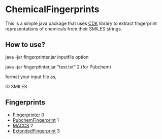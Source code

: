 # ChemicalFingerprints


This is a simple java package that uses [CDK](https://cdk.github.io/) library to extract fingerprint representations of chemicals from their SMILES strings.

## How to use?

java -jar fingerprinter.jar inputfile option

java -jar fingerptinter.jar "test.txt" 2 (for Pubchem) 

format your input file as,

ID <tab> SMILES


## Fingerprints
*  [Fingerprinter](https://cdk.github.io/)  0
*  [PubchemFingerprint](https://cdk.github.io/) 1
*  [MACCS](https://cdk.github.io/) 2
*  [ExtendedFingerprint](https://cdk.github.io/) 3
